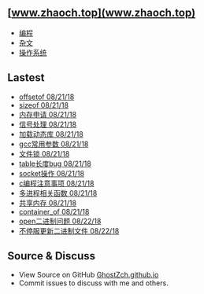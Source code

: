 ## [www.zhaoch.top](www.zhaoch.top)

+ [编程](编程)
+ [杂文](杂文)
+ [操作系统](操作系统)
## Lastest 
+ [offsetof 08/21/18](编程/c_cpp/offsetof.md)
+ [sizeof 08/21/18](编程/c_cpp/sizeof.md)
+ [内存申请 08/21/18](编程/c_cpp/内存申请.md)
+ [信号处理 08/21/18](编程/c_cpp/信号处理.md)
+ [加载动态库 08/21/18](编程/c_cpp/加载动态库.md)
+ [gcc常用参数 08/21/18](编程/c_cpp/gcc常用参数.md)
+ [文件锁 08/21/18](编程/c_cpp/文件锁.md)
+ [table长度bug 08/21/18](编程/lua/table长度bug.md)
+ [socket操作 08/21/18](编程/c_cpp/socket操作.md)
+ [c编程注意事项 08/21/18](编程/c_cpp/c编程注意事项.md)
+ [多进程相关函数 08/21/18](编程/c_cpp/多进程相关函数.md)
+ [共享内存 08/21/18](编程/c_cpp/共享内存.md)
+ [container_of 08/21/18](编程/c_cpp/container_of.md)
+ [open二进制问题 08/22/18](杂文/open二进制问题.md)
+ [不停服更新二进制文件 08/22/18](操作系统/linux/不停服更新二进制文件.md)
## Source & Discuss

+ View Source on GitHub [GhostZch.github.io](https://github.com/GhostZCH/GhostZch.github.io/)
+ Commit issues to discuss with me and others.
